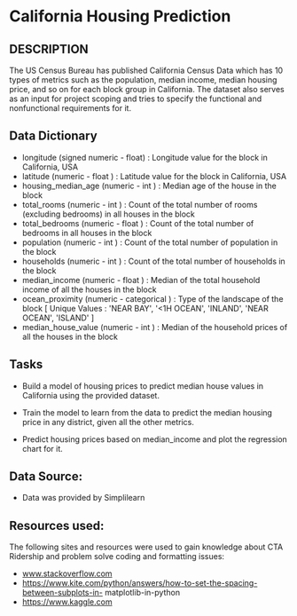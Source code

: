 # California Housing Prediction

## DESCRIPTION

The US Census Bureau has published California Census Data which has 10 types of metrics such as the population, median income, median housing price, and so on for each block group in California. The dataset also serves as an input for project scoping and tries to specify the functional and nonfunctional requirements for it.

## Data Dictionary

* longitude	(signed numeric - float) : Longitude value for the block in California, USA
* latitude	(numeric - float ) : Latitude value for the block in California, USA
* housing_median_age	(numeric - int ) : Median age of the house in the block
* total_rooms	(numeric - int ) : Count of the total number of rooms (excluding bedrooms) in all houses in the block
* total_bedrooms	(numeric - float ) : Count of the total number of bedrooms in all houses in the block
* population	(numeric - int ) : Count of the total number of population in the block
* households	(numeric - int ) : Count of the total number of households in the block
* median_income	(numeric - float ) : Median of the total household income of all the houses in the block
* ocean_proximity	(numeric - categorical ) : Type of the landscape of the block [ Unique Values : 'NEAR BAY', '<1H OCEAN', 'INLAND', 'NEAR OCEAN', 'ISLAND'  ]
* median_house_value	(numeric - int ) : Median of the household prices of all the houses in the block

## Tasks

* Build a model of housing prices to predict median house values in California using the provided dataset.

* Train the model to learn from the data to predict the median housing price in any district, given all the other metrics.

* Predict housing prices based on median_income and plot the regression chart for it.


## Data Source:

* Data was provided by Simplilearn

## Resources used:

The following sites and resources were used to gain knowledge about CTA Ridership and problem solve coding and formatting issues:
* www.stackoverflow.com
* https://www.kite.com/python/answers/how-to-set-the-spacing-between-subplots-in- matplotlib-in-python
* https://www.kaggle.com
